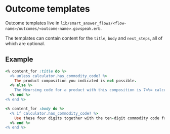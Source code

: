 # Outcome templates

Outcome templates live in `lib/smart_answer_flows/<flow-name>/outcomes/<outcome-name>.govspeak.erb`.

The templates can contain content for the `title`, `body` and `next_steps`, all of which are optional.

## Example

```ruby
<% content_for :title do %>
  <% unless calculator.has_commodity_code? %>
    The product composition you indicated is not possible.
  <% else %>
    The Meursing code for a product with this composition is 7<%= calculator.commodity_code %>.
  <% end %>
<% end %>

<% content_for :body do %>
  <% if calculator.has_commodity_code? %>
    Use these four digits together with the ten-digit commodity code from Trade Tariff.
  <% end %>
<% end %>
```
